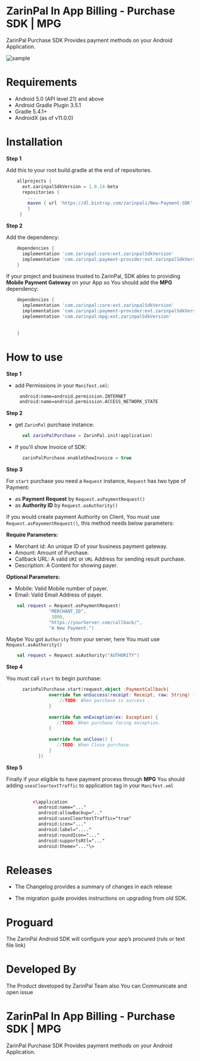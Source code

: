 ZarinPal In App Billing - Purchase SDK | MPG
============================================

ZarinPal Purchase SDK Provides payment methods on your Android Application.

<img src="https://github.com/ZarinPal-Lab/Android-PaymentGateway-SDK/blob/master/ezgif.com-gif-maker.gif?raw=true" alt="sample"/>

  

Requirements
============

*   Android 5.0 (API level 21) and above
*   Android Gradle Plugin 3.5.1
*   Gradle 5.4.1+
*   AndroidX (as of v11.0.0)

Installation
============

**Step 1**

Add this to your root build.gradle at the end of repositories.
```gradle
    allprojects {
      ext.zarinpalSdkVersion = 1.0.14-beta
      repositories {
        ...
        maven { url 'https://dl.bintray.com/zarinpali/New-Payment-SDK' }
        }
     }
```    

**Step 2**

Add the dependency:
```gradle
    dependencies {
      implementation 'com.zarinpal:core:ext.zarinpalSdkVersion'
      implementation 'com.zarinpal:payment-provider:ext.zarinpalSdkVersion'
    }
```    
    

If your project and business trusted to ZarinPal, SDK ables to providing **Mobile Payment Gateway** on your App so You should add the **MPG** dependency:
```gradle
    dependencies {
      implementation 'com.zarinpal:core:ext.zarinpalSdkVersion'
      implementation 'com.zarinpal:payment-provider:ext.zarinpalSdkVersion'
      implementation 'com.zarinpal:mpg:ext.zarinpalSdkVersion'
    
    
    }
```    

How to use
==========

**Step 1**

*   add Permissions in your `Manifest.xml`:
```xml
     android:name=android.permission.INTERNET
     android:name=android.permission.ACCESS_NETWORK_STATE
```    

**Step 2**

*   get `ZarinPal` purchase instance:
```kotlin
      val zarinPalPurchase = ZarinPal.init(application)
```    

*   if you'll show Invoice of SDK:
```kotlin
      zarinPalPurchase.enableShowInvoice = true
```    

**Step 3**

For `start` purchase you need a `Request` instance, `Request` has two type of Payment:

*   as **Payment Request** by `Request.asPaymentRequest()`
*   as **Authority ID** by `Request.asAuthority()`

If you would create payment Authority on Client, You must use `Request.asPayementRequest()`, this method needs below parameters:

**Require Parameters:**

*   Merchant id: An unique ID of your business payment gateway.
*   Amount: Amount of Purchase.
*   Callback URL: A valid `URI` or `URL` Address for sending result purchase.
*   Description: A Content for showing payer.

**Optional Parameters:**

*   Mobile: Valid Mobile number of payer.
*   Email: Valid Email Address of payer.

```kotlin
    val request = Request.asPaymentRequest(
                "MERCHANT_ID",
                 1000,
                "https://yourServer.com/callback/",
                "A New Payment.")
```    

Maybe You got `Authority` from your server, here You must use `Request.asAuthority()`
```kotlin
    val request = Request.asAuthority("AUTHORITY")
```   

**Step 4**

You must call `start` to begin purchase:
```kotlin
      zarinPalPurchase.start(request,object :PaymentCallback{
                override fun onSuccess(receipt: Receipt, raw: String) {
                    //TODO: When purchase is success .
                }
    
                override fun onException(ex: Exception) {
                   //TODO: When purchase facing exception.
                }
    
                override fun onClose() {
                   //TODO: When Close purchase.
                }
            })
```    
    

  

**Step 5**

Finally if your eligible to have payment process through **MPG** You should adding `usesCleartextTraffic` to application tag in your `Manifest.xml`
```xml
     
          <\application
            android:name="..."
            android:allowBackup=".."
            android:usesCleartextTraffic="true"
            android:icon="..."
            android:label="...."
            android:roundIcon="..."
            android:supportsRtl="..."
            android:theme="..."\>
```    
    

  

Releases
========

*   The Changelog provides a summary of changes in each release
    
*   The migration guide provides instructions on upgrading from old SDK.
    

Proguard
========

The ZarinPal Android SDK will configure your app’s procured (ruls or text file link)

Developed By
============

The Product developed by ZarinPal Team also You can Communicate and open issue

ZarinPal In App Billing - Purchase SDK | MPG
============================================

ZarinPal Purchase SDK Provides payment methods on your Android Application.
